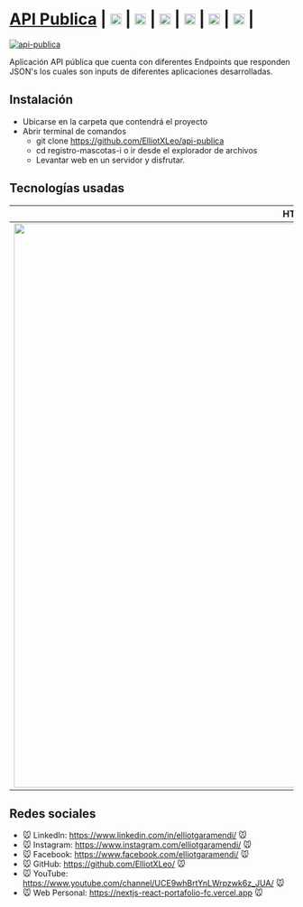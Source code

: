 # [API Publica](https://elliotxleo.github.io/api-publica/) | [<img src="https://image.flaticon.com/icons/png/512/174/174857.png" height="20"/>](https://www.linkedin.com/in/elliotgaramendi/) | [<img src="https://cdn-icons-png.flaticon.com/512/1409/1409946.png" height="20"/>](https://www.instagram.com/elliotgaramendi/) | [<img src="https://cdn-icons-png.flaticon.com/512/733/733547.png" height="20"/>](https://www.facebook.com/elliotgaramendi) | [<img src="https://image.flaticon.com/icons/png/512/733/733553.png" height="20"/>](https://github.com/ElliotXLeo) | [<img src="https://cdn-icons-png.flaticon.com/512/174/174883.png" height="20"/>](https://www.youtube.com/channel/UCE9whBrtYnLWrpzwk6z_JUA) | [<img src="https://i.postimg.cc/65TVxg9t/world-globe.png" height="20"/>](https://nextjs-react-portafolio-fc.vercel.app) |

[![api-publica](https://i.postimg.cc/ZYBX8xkF/api-publica.png)](https://elliotxleo.github.io/api-publica/)

Aplicación API pública que cuenta con diferentes Endpoints que responden JSON's los cuales son inputs de diferentes aplicaciones desarrolladas.

## Instalación
- Ubicarse en la carpeta que contendrá el proyecto
- Abrir terminal de comandos
  - git clone https://github.com/ElliotXLeo/api-publica
  - cd registro-mascotas-i o ir desde el explorador de archivos
  - Levantar web en un servidor y disfrutar.

## Tecnologías usadas
| HTML | CSS | JavaScript | JSON
| --- | --- | --- | --- |
| <img src="https://i.postimg.cc/rF6WrLjr/html.png" width="1000"/> | <img src="https://i.postimg.cc/mgSDG9F2/css.png" width="1000"/> | <img src="https://upload.wikimedia.org/wikipedia/commons/thumb/9/99/Unofficial_JavaScript_logo_2.svg/1200px-Unofficial_JavaScript_logo_2.svg.png" width="1000"/> | <img src="https://upload.wikimedia.org/wikipedia/commons/thumb/c/c9/JSON_vector_logo.svg/1200px-JSON_vector_logo.svg.png" width="1000"/> |

## Redes sociales
- 🐭 LinkedIn: https://www.linkedin.com/in/elliotgaramendi/ 🐭
- 🐭 Instagram: https://www.instagram.com/elliotgaramendi/ 🐭
- 🐭 Facebook: https://www.facebook.com/elliotgaramendi/ 🐭
- 🐭 GitHub: https://github.com/ElliotXLeo/ 🐭
- 🐭 YouTube: https://www.youtube.com/channel/UCE9whBrtYnLWrpzwk6z_JUA/ 🐭
- 🐭 Web Personal: https://nextjs-react-portafolio-fc.vercel.app 🐭